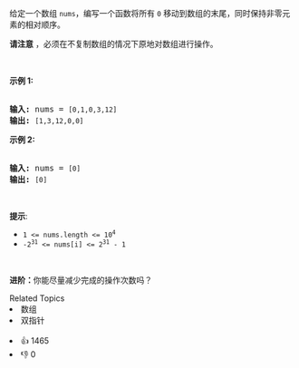 <p>给定一个数组 <code>nums</code>，编写一个函数将所有 <code>0</code> 移动到数组的末尾，同时保持非零元素的相对顺序。</p>  

<p><strong>请注意</strong>&nbsp;，必须在不复制数组的情况下原地对数组进行操作。</p>  

<p>&nbsp;</p>  

<p><strong>示例 1:</strong></p>  

<pre>  
<strong>输入:</strong> nums = <code>[0,1,0,3,12]</code>  
<strong>输出:</strong> <code>[1,3,12,0,0]</code>  
</pre>  

<p><strong>示例 2:</strong></p>  

<pre>  
<strong>输入:</strong> nums = <code>[0]</code>  
<strong>输出:</strong> <code>[0]</code></pre>  

<p>&nbsp;</p>  

<p><strong>提示</strong>:</p>  
<meta charset="UTF-8" />  

<ul>  
   <li><code>1 &lt;= nums.length &lt;= 10<sup>4</sup></code></li>  
   <li><code>-2<sup>31</sup>&nbsp;&lt;= nums[i] &lt;= 2<sup>31</sup>&nbsp;- 1</code></li>  
</ul>  

<p>&nbsp;</p>  

<p><b>进阶：</b>你能尽量减少完成的操作次数吗？</p>  
<div><div>Related Topics</div><div><li>数组</li><li>双指针</li></div></div><br><div><li>👍 1465</li><li>👎 0</li></div>